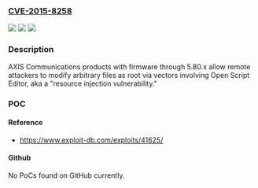### [CVE-2015-8258](https://cve.mitre.org/cgi-bin/cvename.cgi?name=CVE-2015-8258)
![](https://img.shields.io/static/v1?label=Product&message=AXIS%20Communications%20products%20with%20firmware%20through%205.80.x&color=blue)
![](https://img.shields.io/static/v1?label=Version&message=n%2Fa&color=blue)
![](https://img.shields.io/static/v1?label=Vulnerability&message=resource%20injection&color=brighgreen)

### Description

AXIS Communications products with firmware through 5.80.x allow remote attackers to modify arbitrary files as root via vectors involving Open Script Editor, aka a "resource injection vulnerability."

### POC

#### Reference
- https://www.exploit-db.com/exploits/41625/

#### Github
No PoCs found on GitHub currently.

